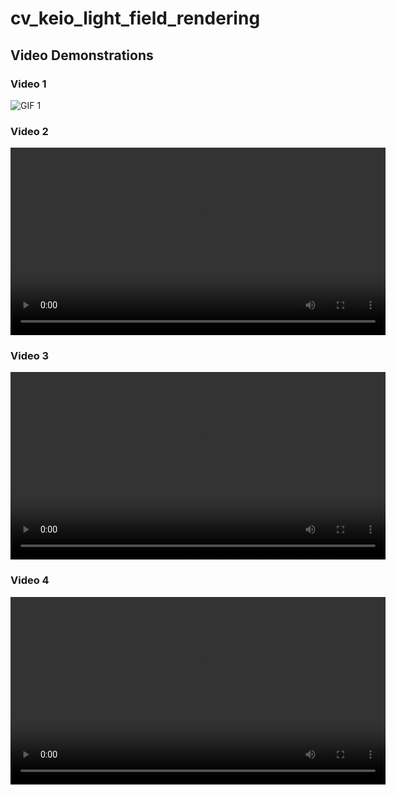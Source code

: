 # cv_keio_light_field_rendering

## Video Demonstrations

### Video 1

![GIF 1](https://raw.githubusercontent.com/FelixDou/cv_keio_light_field_rendering/blob/main/videos/output_video.gif)

### Video 2

<video width="600" controls>
  <source src="URL_OF_VIDEO_2.mp4" type="video/mp4">
  Your browser does not support the video tag.
</video>

### Video 3

<video width="600" controls>
  <source src="URL_OF_VIDEO_3.mp4" type="video/mp4">
  Your browser does not support the video tag.
</video>

### Video 4

<video width="600" controls>
  <source src="URL_OF_VIDEO_4.mp4" type="video/mp4">
  Your browser does not support the video tag.
</video>
